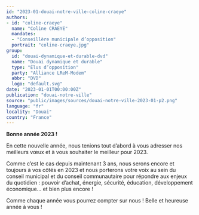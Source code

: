 ```yaml
---
id: "2023-01-douai-notre-ville-coline-craeye"
authors:
- id: "coline-craeye"
  name: "Coline CRAEYE"
  mandates: 
  - "Conseillère municipale d’opposition"
  portrait: "coline-craeye.jpg"
group:
  id: "douai-dynamique-et-durable-dvd"
  name: "Douai dynamique et durable"
  type: "Élus d’opposition"
  party: "Alliance LReM-Modem"
  abbr: "DVD"
  logo: "default.svg"
date: "2023-01-01T00:00:00Z"
publication: "douai-notre-ville"
source: "public/images/sources/douai-notre-ville-2023-01-p2.png"
language: "fr"
locality: "Douai"
country: "France"
---
```


**Bonne année 2023 !**

En cette nouvelle année, nous tenions tout d’abord à vous adresser nos meilleurs vœux et à vous souhaiter le meilleur pour 2023.

Comme c’est le cas depuis maintenant 3 ans, nous serons encore et toujours à vos côtés en 2023 et nous porterons votre voix au sein du conseil municipal et du conseil communautaire pour répondre aux enjeux du quotidien : pouvoir d’achat, énergie, sécurité, éducation, développement économique… et bien plus encore !

Comme chaque année vous pourrez compter sur nous ! Belle et heureuse année à vous !
